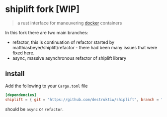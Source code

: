 # shiplift fork [WIP]

> a rust interface for maneuvering [docker](https://www.docker.com/) containers

In this fork there are two main branches:
- refactor, this is continuation of refactor started by matthiasbeyer/shiplift/refactor - there had been many issues that were fixed here.
- async, massive asynchronous refactor of shiplift library

## install

Add the following to your `Cargo.toml` file

```toml
[dependencies]
shiplift = { git = "https://github.com/destruktiw/shiplift", branch = "<name>" }
```

<name> should be `async` or `refactor`.
